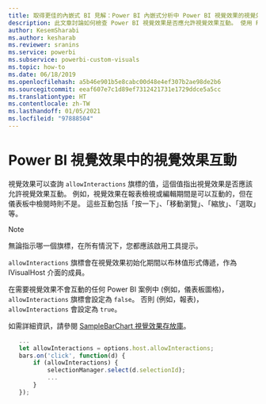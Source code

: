 ```yaml
---
title: 取得更佳的內嵌式 BI 見解：Power BI 內嵌式分析中 Power BI 視覺效果的視覺效果互動
description: 此文章討論如何檢查 Power BI 視覺效果是否應允許視覺效果互動。 使用 Power BI 內嵌式分析，取得更佳的內嵌式 BI 見解。
author: KesemSharabi
ms.author: kesharab
ms.reviewer: sranins
ms.service: powerbi
ms.subservice: powerbi-custom-visuals
ms.topic: how-to
ms.date: 06/18/2019
ms.openlocfilehash: a5b46e901b5e8cabc00d48e4ef307b2ae98de2b6
ms.sourcegitcommit: eeaf607e7c1d89ef7312421731e1729ddce5a5cc
ms.translationtype: HT
ms.contentlocale: zh-TW
ms.lasthandoff: 01/05/2021
ms.locfileid: "97888504"
---
```

# <a name="visual-interactions-in-power-bi-visuals"></a>Power BI 視覺效果中的視覺效果互動

視覺效果可以查詢 `allowInteractions` 旗標的值，這個值指出視覺效果是否應該允許視覺效果互動。 例如，視覺效果在報表檢視或編輯期間是可以互動的，但在儀表板中檢閱時則不是。 這些互動包括「按一下」、「移動瀏覽」、「縮放」、「選取」等。 

> [!NOTE]
> 無論指示哪一個旗標，在所有情況下，您都應該啟用工具提示。

`allowInteractions` 旗標會在視覺效果初始化期間以布林值形式傳遞，作為 IVisualHost 介面的成員。

在需要視覺效果不會互動的任何 Power BI 案例中 (例如，儀表板圖格)，`allowInteractions` 旗標會設定為 `false`。 否則 (例如，報表)，`allowInteractions` 會設定為 `true`。

如需詳細資訊，請參閱 [SampleBarChart 視覺效果存放庫](https://github.com/Microsoft/PowerBI-visuals-sampleBarChart/commit/59a47935d8f5272ce145fe804193599ddb7e2001)。

```typescript
   ...
   let allowInteractions = options.host.allowInteractions;
   bars.on('click', function(d) {
       if (allowInteractions) {
           selectionManager.select(d.selectionId);
           ...
       }
   });
```
